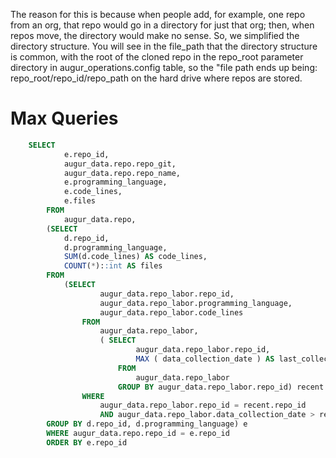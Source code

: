 The reason for this is because when people add, for example, one repo from an org, that repo would go in a directory for just that org; then, when repos move, the directory would make no sense. So, we simplified the directory structure. You will see in the file_path that the directory structure is common, with the root of the cloned repo in the repo_root parameter directory in augur_operations.config table, so the "file path ends up being: repo_root/repo_id/repo_path on the hard drive where repos are stored.     


# Max Queries
```sql
    SELECT
            e.repo_id,
            augur_data.repo.repo_git,
            augur_data.repo.repo_name,
            e.programming_language,
            e.code_lines,
            e.files
        FROM
            augur_data.repo,
        (SELECT 
            d.repo_id,
            d.programming_language,
            SUM(d.code_lines) AS code_lines,
            COUNT(*)::int AS files
        FROM
            (SELECT
                    augur_data.repo_labor.repo_id,
                    augur_data.repo_labor.programming_language,
                    augur_data.repo_labor.code_lines
                FROM
                    augur_data.repo_labor,
                    ( SELECT 
                            augur_data.repo_labor.repo_id,
                            MAX ( data_collection_date ) AS last_collected
                        FROM 
                            augur_data.repo_labor
                        GROUP BY augur_data.repo_labor.repo_id) recent 
                WHERE
                    augur_data.repo_labor.repo_id = recent.repo_id
                    AND augur_data.repo_labor.data_collection_date > recent.last_collected - (5 * interval '1 minute')) d
        GROUP BY d.repo_id, d.programming_language) e
        WHERE augur_data.repo.repo_id = e.repo_id
        ORDER BY e.repo_id
```